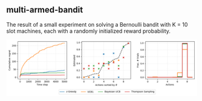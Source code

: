 ## multi-armed-bandit


The result of a small experiment on solving a Bernoulli bandit with K = 10 slot machines, each with a randomly initialized reward probability.

![Alt text](results_K10_N5000.png?raw=true "K=10 N=5000")
